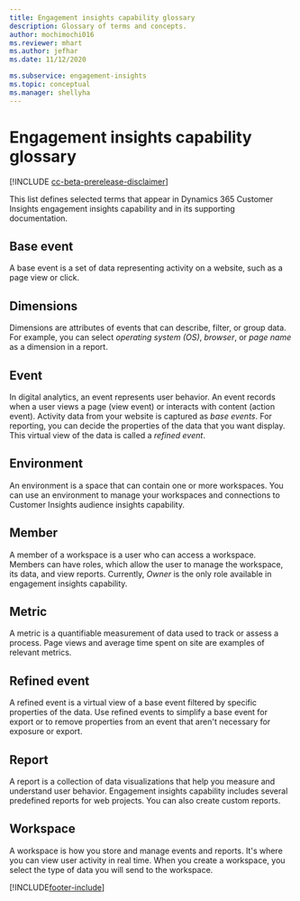 ```yaml
---
title: Engagement insights capability glossary
description: Glossary of terms and concepts.
author: mochimochi016
ms.reviewer: mhart
ms.author: jefhar
ms.date: 11/12/2020

ms.subservice: engagement-insights 
ms.topic: conceptual
ms.manager: shellyha
---
```


# Engagement insights capability glossary

[!INCLUDE [cc-beta-prerelease-disclaimer](includes/cc-beta-prerelease-disclaimer.md)]

This list defines selected terms that appear in Dynamics 365 Customer Insights engagement insights capability and in its supporting documentation.

## Base event

A base event is a set of data representing activity on a website, such as a page view or click. 

## Dimensions

Dimensions are attributes of events that can describe, filter, or group data. For example, you can select *operating system (OS)*, *browser*, or *page name* as a dimension in a report.

## Event

In digital analytics, an event represents user behavior. An event records when a user views a page (view event) or interacts with content (action event). Activity data from your website is captured as *base events*. For reporting, you can decide the properties of the data that you want display. This virtual view of the data is called a *refined event*. 

## Environment

 An environment is a space that can contain one or more workspaces. You can use an environment to manage your workspaces and connections to Customer Insights audience insights capability.

## Member

A member of a workspace is a user who can access a workspace. Members can have roles, which allow the user to manage the workspace, its data, and view reports. Currently, *Owner* is the only role available in engagement insights capability.

## Metric

A metric is a quantifiable measurement of data used to track or assess a process. Page views and average time spent on site are examples of relevant metrics.

## Refined event

A refined event is a virtual view of a base event filtered by specific properties of the data. Use refined events to simplify a base event for export or to remove properties from an event that aren't necessary for exposure or export.

## Report

A report is a collection of data visualizations that help you measure and understand user behavior. Engagement insights capability includes several predefined reports for web projects. You can also create custom reports. 

## Workspace

A workspace is how you store and manage events and reports. It's where you can view user activity in real time. When you create a workspace, you select the type of data you will send to the workspace.


[!INCLUDE[footer-include](../includes/footer-banner.md)]